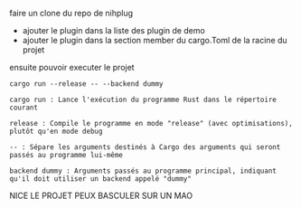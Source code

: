 faire un clone du repo de nihplug

- ajouter le plugin dans la liste des plugin de demo
- ajouter le plugin dans la section member du cargo.Toml de la racine du projet

ensuite pouvoir executer le projet 


`cargo run --release -- --backend dummy`

    cargo run : Lance l'exécution du programme Rust dans le répertoire courant

    release : Compile le programme en mode "release" (avec optimisations), plutôt qu'en mode debug

    -- : Sépare les arguments destinés à Cargo des arguments qui seront passés au programme lui-même

    backend dummy : Arguments passés au programme principal, indiquant qu'il doit utiliser un backend appelé "dummy"



NICE LE PROJET PEUX BASCULER SUR UN MAO

